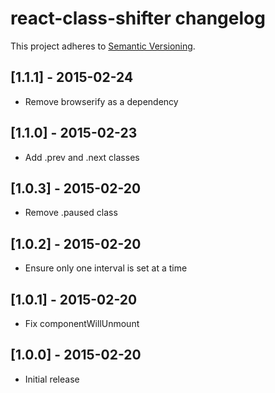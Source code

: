 # react-class-shifter changelog
This project adheres to [Semantic Versioning](http://semver.org/).

## [1.1.1] - 2015-02-24

- Remove browserify as a dependency

## [1.1.0] - 2015-02-23

- Add .prev and .next classes

## [1.0.3] - 2015-02-20

- Remove .paused class

## [1.0.2] - 2015-02-20

- Ensure only one interval is set at a time

## [1.0.1] - 2015-02-20

- Fix componentWillUnmount

## [1.0.0] - 2015-02-20

- Initial release
